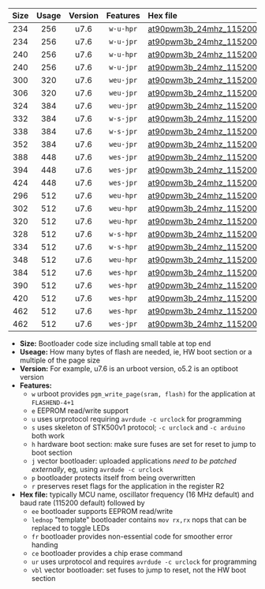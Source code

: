 |Size|Usage|Version|Features|Hex file|
|:-:|:-:|:-:|:-:|:--|
|234|256|u7.6|`w-u-hpr`|[at90pwm3b_24mhz_115200bps_ur.hex](https://raw.githubusercontent.com/stefanrueger/urboot/main/bootloaders/at90pwm3b/fcpu_24mhz/115200_bps/at90pwm3b_24mhz_115200bps_ur.hex)|
|234|256|u7.6|`w-u-jpr`|[at90pwm3b_24mhz_115200bps_ur_vbl.hex](https://raw.githubusercontent.com/stefanrueger/urboot/main/bootloaders/at90pwm3b/fcpu_24mhz/115200_bps/at90pwm3b_24mhz_115200bps_ur_vbl.hex)|
|240|256|u7.6|`w-u-hpr`|[at90pwm3b_24mhz_115200bps_lednop_ur.hex](https://raw.githubusercontent.com/stefanrueger/urboot/main/bootloaders/at90pwm3b/fcpu_24mhz/115200_bps/at90pwm3b_24mhz_115200bps_lednop_ur.hex)|
|240|256|u7.6|`w-u-jpr`|[at90pwm3b_24mhz_115200bps_lednop_ur_vbl.hex](https://raw.githubusercontent.com/stefanrueger/urboot/main/bootloaders/at90pwm3b/fcpu_24mhz/115200_bps/at90pwm3b_24mhz_115200bps_lednop_ur_vbl.hex)|
|300|320|u7.6|`weu-jpr`|[at90pwm3b_24mhz_115200bps_ee_ur_vbl.hex](https://raw.githubusercontent.com/stefanrueger/urboot/main/bootloaders/at90pwm3b/fcpu_24mhz/115200_bps/at90pwm3b_24mhz_115200bps_ee_ur_vbl.hex)|
|306|320|u7.6|`weu-jpr`|[at90pwm3b_24mhz_115200bps_ee_lednop_ur_vbl.hex](https://raw.githubusercontent.com/stefanrueger/urboot/main/bootloaders/at90pwm3b/fcpu_24mhz/115200_bps/at90pwm3b_24mhz_115200bps_ee_lednop_ur_vbl.hex)|
|324|384|u7.6|`weu-jpr`|[at90pwm3b_24mhz_115200bps_ee_lednop_fr_ur_vbl.hex](https://raw.githubusercontent.com/stefanrueger/urboot/main/bootloaders/at90pwm3b/fcpu_24mhz/115200_bps/at90pwm3b_24mhz_115200bps_ee_lednop_fr_ur_vbl.hex)|
|332|384|u7.6|`w-s-jpr`|[at90pwm3b_24mhz_115200bps_vbl.hex](https://raw.githubusercontent.com/stefanrueger/urboot/main/bootloaders/at90pwm3b/fcpu_24mhz/115200_bps/at90pwm3b_24mhz_115200bps_vbl.hex)|
|338|384|u7.6|`w-s-jpr`|[at90pwm3b_24mhz_115200bps_lednop_vbl.hex](https://raw.githubusercontent.com/stefanrueger/urboot/main/bootloaders/at90pwm3b/fcpu_24mhz/115200_bps/at90pwm3b_24mhz_115200bps_lednop_vbl.hex)|
|352|384|u7.6|`weu-jpr`|[at90pwm3b_24mhz_115200bps_ee_lednop_fr_ce_ur_vbl.hex](https://raw.githubusercontent.com/stefanrueger/urboot/main/bootloaders/at90pwm3b/fcpu_24mhz/115200_bps/at90pwm3b_24mhz_115200bps_ee_lednop_fr_ce_ur_vbl.hex)|
|388|448|u7.6|`wes-jpr`|[at90pwm3b_24mhz_115200bps_ee_vbl.hex](https://raw.githubusercontent.com/stefanrueger/urboot/main/bootloaders/at90pwm3b/fcpu_24mhz/115200_bps/at90pwm3b_24mhz_115200bps_ee_vbl.hex)|
|394|448|u7.6|`wes-jpr`|[at90pwm3b_24mhz_115200bps_ee_lednop_vbl.hex](https://raw.githubusercontent.com/stefanrueger/urboot/main/bootloaders/at90pwm3b/fcpu_24mhz/115200_bps/at90pwm3b_24mhz_115200bps_ee_lednop_vbl.hex)|
|424|448|u7.6|`wes-jpr`|[at90pwm3b_24mhz_115200bps_ee_lednop_fr_vbl.hex](https://raw.githubusercontent.com/stefanrueger/urboot/main/bootloaders/at90pwm3b/fcpu_24mhz/115200_bps/at90pwm3b_24mhz_115200bps_ee_lednop_fr_vbl.hex)|
|296|512|u7.6|`weu-hpr`|[at90pwm3b_24mhz_115200bps_ee_ur.hex](https://raw.githubusercontent.com/stefanrueger/urboot/main/bootloaders/at90pwm3b/fcpu_24mhz/115200_bps/at90pwm3b_24mhz_115200bps_ee_ur.hex)|
|302|512|u7.6|`weu-hpr`|[at90pwm3b_24mhz_115200bps_ee_lednop_ur.hex](https://raw.githubusercontent.com/stefanrueger/urboot/main/bootloaders/at90pwm3b/fcpu_24mhz/115200_bps/at90pwm3b_24mhz_115200bps_ee_lednop_ur.hex)|
|320|512|u7.6|`weu-hpr`|[at90pwm3b_24mhz_115200bps_ee_lednop_fr_ur.hex](https://raw.githubusercontent.com/stefanrueger/urboot/main/bootloaders/at90pwm3b/fcpu_24mhz/115200_bps/at90pwm3b_24mhz_115200bps_ee_lednop_fr_ur.hex)|
|328|512|u7.6|`w-s-hpr`|[at90pwm3b_24mhz_115200bps.hex](https://raw.githubusercontent.com/stefanrueger/urboot/main/bootloaders/at90pwm3b/fcpu_24mhz/115200_bps/at90pwm3b_24mhz_115200bps.hex)|
|334|512|u7.6|`w-s-hpr`|[at90pwm3b_24mhz_115200bps_lednop.hex](https://raw.githubusercontent.com/stefanrueger/urboot/main/bootloaders/at90pwm3b/fcpu_24mhz/115200_bps/at90pwm3b_24mhz_115200bps_lednop.hex)|
|348|512|u7.6|`weu-hpr`|[at90pwm3b_24mhz_115200bps_ee_lednop_fr_ce_ur.hex](https://raw.githubusercontent.com/stefanrueger/urboot/main/bootloaders/at90pwm3b/fcpu_24mhz/115200_bps/at90pwm3b_24mhz_115200bps_ee_lednop_fr_ce_ur.hex)|
|384|512|u7.6|`wes-hpr`|[at90pwm3b_24mhz_115200bps_ee.hex](https://raw.githubusercontent.com/stefanrueger/urboot/main/bootloaders/at90pwm3b/fcpu_24mhz/115200_bps/at90pwm3b_24mhz_115200bps_ee.hex)|
|390|512|u7.6|`wes-hpr`|[at90pwm3b_24mhz_115200bps_ee_lednop.hex](https://raw.githubusercontent.com/stefanrueger/urboot/main/bootloaders/at90pwm3b/fcpu_24mhz/115200_bps/at90pwm3b_24mhz_115200bps_ee_lednop.hex)|
|420|512|u7.6|`wes-hpr`|[at90pwm3b_24mhz_115200bps_ee_lednop_fr.hex](https://raw.githubusercontent.com/stefanrueger/urboot/main/bootloaders/at90pwm3b/fcpu_24mhz/115200_bps/at90pwm3b_24mhz_115200bps_ee_lednop_fr.hex)|
|462|512|u7.6|`wes-hpr`|[at90pwm3b_24mhz_115200bps_ee_lednop_fr_ce.hex](https://raw.githubusercontent.com/stefanrueger/urboot/main/bootloaders/at90pwm3b/fcpu_24mhz/115200_bps/at90pwm3b_24mhz_115200bps_ee_lednop_fr_ce.hex)|
|462|512|u7.6|`wes-jpr`|[at90pwm3b_24mhz_115200bps_ee_lednop_fr_ce_vbl.hex](https://raw.githubusercontent.com/stefanrueger/urboot/main/bootloaders/at90pwm3b/fcpu_24mhz/115200_bps/at90pwm3b_24mhz_115200bps_ee_lednop_fr_ce_vbl.hex)|

- **Size:** Bootloader code size including small table at top end
- **Useage:** How many bytes of flash are needed, ie, HW boot section or a multiple of the page size
- **Version:** For example, u7.6 is an urboot version, o5.2 is an optiboot version
- **Features:**
  + `w` urboot provides `pgm_write_page(sram, flash)` for the application at `FLASHEND-4+1`
  + `e` EEPROM read/write support
  + `u` uses urprotocol requiring `avrdude -c urclock` for programming
  + `s` uses skeleton of STK500v1 protocol; `-c urclock` and `-c arduino` both work
  + `h` hardware boot section: make sure fuses are set for reset to jump to boot section
  + `j` vector bootloader: uploaded applications *need to be patched externally*, eg, using `avrdude -c urclock`
  + `p` bootloader protects itself from being overwritten
  + `r` preserves reset flags for the application in the register R2
- **Hex file:** typically MCU name, oscillator frequency (16 MHz default) and baud rate (115200 default) followed by
  + `ee` bootloader supports EEPROM read/write
  + `lednop` "template" bootloader contains `mov rx,rx` nops that can be replaced to toggle LEDs
  + `fr` bootloader provides non-essential code for smoother error handing
  + `ce` bootloader provides a chip erase command
  + `ur` uses urprotocol and requires `avrdude -c urclock` for programming
  + `vbl` vector bootloader: set fuses to jump to reset, not the HW boot section
